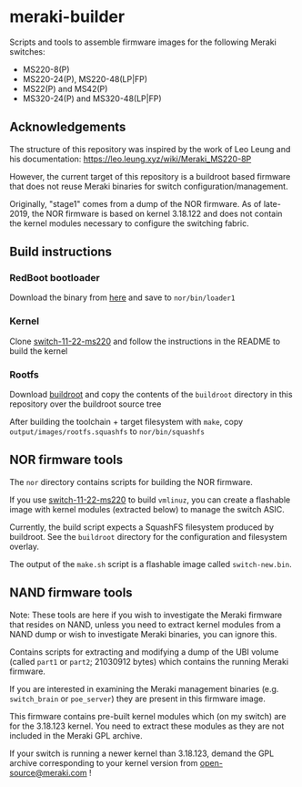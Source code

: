 # meraki-builder
Scripts and tools to assemble firmware images for the following Meraki switches:
* MS220-8(P)
* MS220-24(P), MS220-48(LP|FP)
* MS22(P) and MS42(P)
* MS320-24(P) and MS320-48(LP|FP)

## Acknowledgements

The structure of this repository was inspired by the work of Leo Leung and his documentation:
https://leo.leung.xyz/wiki/Meraki_MS220-8P

However, the current target of this repository is a buildroot based firmware that does not reuse Meraki binaries for switch configuration/management.

Originally, "stage1" comes from a dump of the NOR firmware. As of late-2019, the NOR firmware is based on kernel 3.18.122 and does not contain the kernel modules necessary to configure the switching fabric.

## Build instructions

### RedBoot bootloader

Download the binary from [here](https://github.com/halmartin/MS42-GPL-sources-3-18-122/raw/master/redboot/redboot-nocrc-sz.bin) and save to `nor/bin/loader1`

### Kernel

Clone [switch-11-22-ms220](https://github.com/halmartin/switch-11-22-ms220) and follow the instructions in the README to build the kernel

### Rootfs

Download [buildroot](https://www.buildroot.org/download.html) and copy the contents of the `buildroot` directory in this repository over the buildroot source tree

After building the toolchain + target filesystem with `make`, copy `output/images/rootfs.squashfs` to `nor/bin/squashfs`

## NOR firmware tools

The `nor` directory contains scripts for building the NOR firmware.

If you use [switch-11-22-ms220](https://github.com/halmartin/switch-11-22-ms220/) to build `vmlinuz`, you can create a flashable image with kernel modules (extracted below) to manage the switch ASIC.

Currently, the build script expects a SquashFS filesystem produced by buildroot. See the `buildroot` directory for the configuration and filesystem overlay.

The output of the `make.sh` script is a flashable image called `switch-new.bin`.

## NAND firmware tools

Note: These tools are here if you wish to investigate the Meraki firmware that resides on NAND, unless you need to extract kernel modules from a NAND dump or wish to investigate Meraki binaries, you can ignore this.

Contains scripts for extracting and modifying a dump of the UBI volume (called `part1` or `part2`; 21030912 bytes) which contains the running Meraki firmware.

If you are interested in examining the Meraki management binaries (e.g. `switch_brain` or `poe_server`) they are present in this firmware image.

This firmware contains pre-built kernel modules which (on my switch) are for the 3.18.123 kernel. You need to extract these modules as they are not included in the Meraki GPL archive.

If your switch is running a newer kernel than 3.18.123, demand the GPL archive corresponding to your kernel version from open-source@meraki.com !
